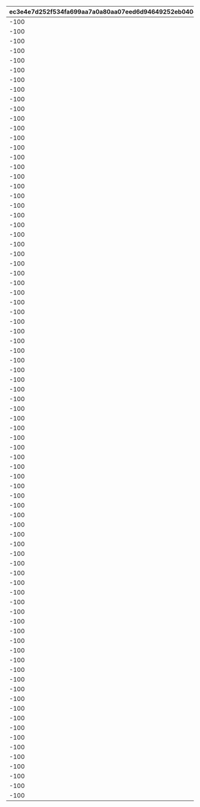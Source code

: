 |ec3e4e7d252f534fa699aa7a0a80aa07eed6d94649252eb040e1e1fe45b1044d|8d1f4a909b1757e4e0b0464abd88471bd490f1daa1e3ac49396b4468fe2950b2|80d1a62b82af64eb30f0c014dbee11c9bf999fc96031c7139286ceb31d58bb1c|9bd4bbcc7396936e17d841707865c556270d9ec8853688244fb86759598b5018|a9f5e24e97d85ca403dfabd2adf1c06663847ca0ae63ca43bd1ff4d40b1816d9|bf880f196740a558e2349ced9c5bf1d9edb91096c9cf2502b21a1d97ea93a9f9|c24ffc649608330aed3646a1851cb51ccab7c1c3e5638018f8cd5a282de3b43c|3b88aa8fb16822ea7b0932c5b89cd96b2dfdc6c0523774a3f3645a8872d1c2f8|abea5a15c82e21bc39fc019b1cfee5a06e34249c936e70e4b4153673a7dfaac4|815a225fc89e68f843559d91534c211dd9b119ea20795ae7259dcf557853caa3|cbdc9c6a9cde7db4f5a516193e4844d1bf8c53a9141bfbb41156607d7b9940f9|7ca74aa0576dd99a06d6456c01e0617a4eaec3eff8dbe79493e37405ae621efb|8397f045bd1d1df073dc56538ae2bc3ef72703f4865d330ce6de75eb1ef322ef|ba27f1154917038ddf92979b2b6e4989bef6f414d68ee0f0906fbe7cef6598c3|e50561ea4927d1aab9de08815e777849250a58aa606b745c0dd0c71e7a5e94c0|566586014ca3276d3f7231ac7b840b1079de1e603b8090e01e00d1e9b4c228e3|083d89a74d10a2ef4bb458fc6e908a0da2e7a4d79daca89546fbcb40a881bb2e|3aa81b727cf3876f10d896562ee8237e3fb3bac9197d83997a7f1e25fbb53e99|61d8f49dbc4bf7f271e81e5e2fa0b7c3122dac31c0decbd8c216daec31c1c77d|
| --- | --- | --- | --- | --- | --- | --- | --- | --- | --- | --- | --- | --- | --- | --- | --- | --- | --- | --- |
|-100|100003|6|1001|1|103401|112201|6|100701|100111|105501|6|123001|100701|1|0|90|6|6|
|-100|100003|6|1001|2|103401|105101|6|103401|100112|100901|6|123001|106601|1|0|90|6|6|
|-100|100003|6|1001|3|113401|106901|6|110301|100113|110301|6|101801|112701|1|0|90|6|6|
|-100|100003|5|1001|1|103401|123001|4|100201|100121|117301|4|100201|102901|2|0|90|4|4|
|-100|100003|4|1001|2|117301|110301|4|104001|100122|105101|4|104001|104801|2|0|90|4|4|
|-100|100003|4|1001|3|118001|100801|5|101401|100123|118501|4|111001|101401|2|0|90|4|4|
|-100|100003|3|1001|1|117301|123001|2|112201|100131|112201|1|100801|100701|3|0|90|2|1|
|-100|100003|1|1001|2|106601|105501|1|105501|100132|103401|2|112201|100501|3|0|90|2|1|
|-100|100003|2|1001|3|104801|110301|2|124501|100133|113401|3|124501|105401|3|0|90|1|1|
|-100|100003|6|1002|1|103401|105001|6|111401|100211|117301|6|111401|106601|1|0|90|6|6|
|-100|100003|6|1002|2|105401|123001|6|113401|100212|113401|6|100801|105201|1|0|90|6|6|
|-100|100003|6|1002|3|103401|123001|6|105501|100213|105501|6|107701|100501|1|0|90|6|6|
|-100|100003|4|1002|1|103401|100901|5|122801|100221|124101|4|119001|122801|2|0|90|4|4|
|-100|100003|4|1002|2|100501|121101|4|100501|100222|103401|5|123001|105201|2|0|90|4|4|
|-100|100003|5|1002|3|103401|123001|4|118501|100223|105501|5|118501|100701|2|0|90|4|4|
|-100|100003|1|1002|1|108901|102601|1|108901|100231|103401|3|123001|105201|3|0|90|2|1|
|-100|100003|2|1002|2|102601|112201|2|104801|100232|113401|3|123001|104801|3|0|90|1|1|
|-100|100003|2|1002|3|114701|110301|1|106001|100233|100501|7|106001|100701|3|0|90|2|1|
|-100|100003|6|1003|1|122801|123001|6|102901|100311|103401|6|125101|102901|1|0|90|6|6|
|-100|100003|6|1003|2|106601|110301|6|180301|100312|180301|6|111001|105401|1|0|90|6|6|
|-100|100003|6|1003|3|121401|118001|6|121401|100313|123001|6|118501|101401|1|0|90|6|6|
|-100|100003|4|1003|1|106601|110301|4|114701|100321|103401|5|123001|114701|2|0|90|4|4|
|-100|100003|5|1003|2|117301|106901|4|106901|100322|110301|4|180201|100701|2|0|90|4|4|
|-100|100003|4|1003|3|117501|113401|4|124501|100323|105101|5|124501|103401|2|0|90|4|4|
|-100|100003|1|1003|1|108101|102601|2|108101|100331|117301|3|123001|103401|3|0|90|8|1|
|-100|100003|2|1003|2|103401|123501|2|108201|100332|112701|8|108201|100701|3|0|90|1|1|
|-100|100003|1|1003|3|123001|100801|1|108301|100333|101001|8|108301|101401|3|0|90|3|1|
|-100|100003|6|1004|1|106601|100901|6|106601|100411|103401|6|110301|114701|1|0|90|6|6|
|-100|100003|6|1004|2|100501|103401|6|180401|100412|105401|6|106901|180401|1|0|90|6|6|
|-100|100003|6|1004|3|105501|123001|6|100801|100413|101401|6|100801|103401|1|0|90|6|6|
|-100|100003|4|1004|1|106601|110301|4|105401|100421|180301|4|118001|105401|2|0|90|4|4|
|-100|100003|5|1004|2|113401|124501|4|101801|100422|110301|4|101801|105301|2|0|90|4|4|
|-100|100003|4|1004|3|123301|105501|4|123301|100423|103401|5|123001|105201|2|0|90|4|4|
|-100|100003|2|1004|1|125801|110301|3|126101|100431|126101|8|108301|126001|3|0|90|3|3|
|-100|100003|3|1004|2|103401|123001|2|103301|100432|121101|8|108301|103301|3|0|90|1|7|
|-100|100003|3|1004|3|117301|123001|2|105801|100433|180501|7|106001|105801|3|0|90|2|7|
|-100|100003|6|1005|1|103401|112201|6|105501|100511|105501|6|123001|100701|1|0|90|6|6|
|-100|100003|6|1005|2|103401|105101|6|100901|100512|100901|6|123001|106601|1|0|90|6|6|
|-100|100003|6|1005|3|113401|106901|6|112701|100513|110301|6|101801|112701|1|0|90|6|6|
|-100|100003|4|1005|1|106601|123801|4|100101|100521|100101|4|110301|114701|2|0|90|4|4|
|-100|100003|4|1005|2|103401|102601|4|102601|100522|105501|4|112201|105201|2|0|90|4|4|
|-100|100003|4|1005|3|119201|110301|4|119201|100523|105501|4|121401|105401|2|0|90|4|4|
|-100|100003|8|1005|1|106601|107701|1|106601|100531|103401|8|108301|105201|3|0|90|1|1|
|-100|100003|3|1005|2|103401|123001|3|127901|100532|126101|8|108301|127901|3|0|90|1|3|
|-100|100003|3|1005|3|123301|123001|1|108401|100533|102601|8|108401|105801|3|0|90|2|7|
|-100|100003|6|1006|1|103401|105001|6|111401|100611|117301|6|111401|106601|1|0|90|6|6|
|-100|100003|6|1006|2|105401|123001|6|113401|100612|113401|6|100801|105201|1|0|90|6|6|
|-100|100003|6|1006|3|103401|123001|6|107701|100613|105501|6|107701|100501|1|0|90|6|6|
|-100|100003|4|1006|1|103401|105001|4|112201|100621|112201|4|111401|106601|2|0|90|4|4|
|-100|100003|4|1006|2|105401|105501|4|123001|100622|105301|5|123001|102901|2|0|90|4|4|
|-100|100003|4|1006|3|117301|112201|4|117301|100623|101401|5|123001|100701|2|0|90|4|4|
|-100|100003|7|1006|1|103401|106001|1|128301|100631|105501|8|108301|128301|3|0|90|1|3|
|-100|100003|3|1006|2|106601|123001|2|106501|100632|123301|8|108301|106501|3|0|90|1|1|
|-100|100003|3|1006|3|102601|123001|2|109001|100633|110301|8|107701|109001|3|0|90|1|8|
|-100|100003|6|1007|1|122801|123001|6|125101|100711|103401|6|125101|102901|1|1001|90|6|6|
|-100|100003|6|1007|2|106601|110301|6|111001|100712|180301|6|111001|105401|1|1001|90|6|6|
|-100|100003|6|1007|3|121401|118001|6|118001|100713|123001|6|118501|101401|1|1001|90|6|6|
|-100|100003|5|1007|1|103401|123001|4|100201|100721|117301|4|100201|102901|2|1001|90|4|4|
|-100|100003|4|1007|2|117301|110301|4|105101|100722|105101|4|104001|104801|2|1001|90|4|4|
|-100|100003|4|1007|3|118001|100801|4|100801|100723|118501|4|111001|101401|2|1001|90|4|4|
|-100|100003|3|1007|1|123301|123001|1|128801|100731|102601|3|118501|128801|3|1001|90|2|3|
|-100|100003|3|1007|2|103401|128901|1|128901|100732|105501|8|108301|104501|3|1001|90|1|1|
|-100|100003|3|1007|3|128701|123001|2|128701|100733|117301|8|108301|128301|3|1001|90|3|3|
|-100|100003|6|1008|1|103401|112201|6|100701|100811|105501|6|123001|100701|1|1002|90|6|6|
|-100|100003|6|1008|2|103401|105001|6|111401|100812|117301|6|111401|106601|1|1002|90|6|6|
|-100|100003|6|1008|3|122801|123001|6|102901|100813|103401|6|125101|102901|1|1002|90|6|6|
|-100|100003|4|1008|1|103401|101201|4|110301|100821|110301|4|111401|104601|2|1002|90|4|4|
|-100|100003|5|1008|2|106601|106901|4|106601|100822|113401|5|123001|105201|2|1002|90|4|4|
|-100|100003|5|1008|3|105501|123001|4|123001|100823|101401|4|100801|103401|2|1002|90|4|4|
|-100|100003|1|1008|1|103401|108801|2|108801|100831|112201|8|108301|108901|3|1002|90|1|1|
|-100|100003|8|1008|2|108901|107701|3|129001|100832|126101|3|129001|100701|3|1002|90|1|1|
|-100|100003|3|1008|3|126101|123001|1|100201|100833|101401|1|100201|103401|3|1002|90|3|1|
|-100|100003|6|1009|1|106601|100901|6|100901|100911|103401|6|110301|114701|1|1003|90|6|6|
|-100|100003|6|1009|2|100501|103401|6|106901|100912|105401|6|106901|180401|1|1003|90|6|6|
|-100|100003|6|1009|3|105501|123001|6|101401|100913|101401|6|100801|103401|1|1003|90|6|6|
|-100|100003|4|1009|1|103401|100901|4|122801|100921|124101|4|119001|122801|2|1003|90|4|4|
|-100|100003|4|1009|2|100501|121101|4|100501|100922|103401|5|123001|105201|2|1003|90|4|4|
|-100|100003|5|1009|3|103401|123001|4|103401|100923|105501|5|118501|100701|2|1003|90|4|4|
|-100|100003|7|1009|1|104901|101601|1|120001|100931|103401|8|108301|120001|3|1003|90|7|2|
|-100|100003|2|1009|2|100501|112201|1|112201|100932|101801|3|129001|108901|3|1003|90|1|1|
|-100|100003|3|1009|3|128801|123001|3|123001|100933|126101|3|129001|100701|3|1003|90|3|1|